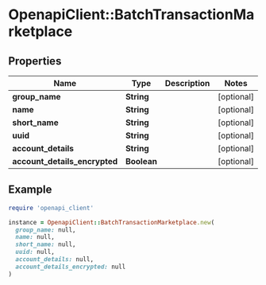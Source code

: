 # OpenapiClient::BatchTransactionMarketplace

## Properties

| Name | Type | Description | Notes |
| ---- | ---- | ----------- | ----- |
| **group_name** | **String** |  | [optional] |
| **name** | **String** |  | [optional] |
| **short_name** | **String** |  | [optional] |
| **uuid** | **String** |  | [optional] |
| **account_details** | **String** |  | [optional] |
| **account_details_encrypted** | **Boolean** |  | [optional] |

## Example

```ruby
require 'openapi_client'

instance = OpenapiClient::BatchTransactionMarketplace.new(
  group_name: null,
  name: null,
  short_name: null,
  uuid: null,
  account_details: null,
  account_details_encrypted: null
)
```

